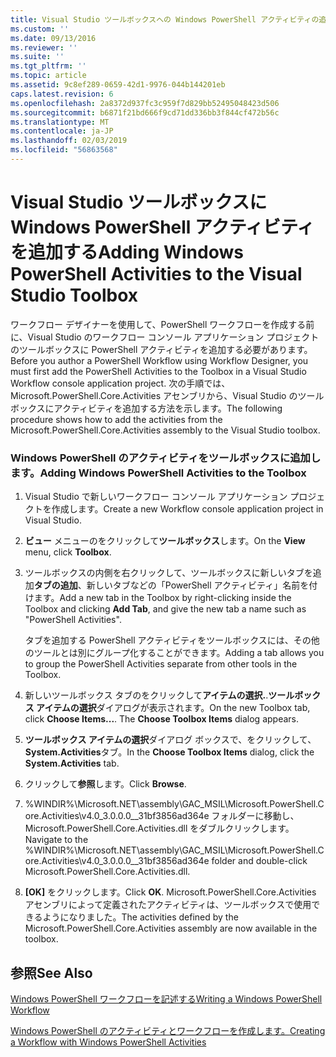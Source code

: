 ```yaml
---
title: Visual Studio ツールボックスへの Windows PowerShell アクティビティの追加 |Microsoft Docs
ms.custom: ''
ms.date: 09/13/2016
ms.reviewer: ''
ms.suite: ''
ms.tgt_pltfrm: ''
ms.topic: article
ms.assetid: 9c8ef289-0659-42d1-9976-044b144201eb
caps.latest.revision: 6
ms.openlocfilehash: 2a8372d937fc3c959f7d829bb52495048423d506
ms.sourcegitcommit: b6871f21bd666f9cd71dd336bb3f844cf472b56c
ms.translationtype: MT
ms.contentlocale: ja-JP
ms.lasthandoff: 02/03/2019
ms.locfileid: "56863568"
---
```

# <a name="adding-windows-powershell-activities-to-the-visual-studio-toolbox"></a><span data-ttu-id="81588-102">Visual Studio ツールボックスに Windows PowerShell アクティビティを追加する</span><span class="sxs-lookup"><span data-stu-id="81588-102">Adding Windows PowerShell Activities to the Visual Studio Toolbox</span></span>

<span data-ttu-id="81588-103">ワークフロー デザイナーを使用して、PowerShell ワークフローを作成する前に、Visual Studio のワークフロー コンソール アプリケーション プロジェクトのツールボックスに PowerShell アクティビティを追加する必要があります。</span><span class="sxs-lookup"><span data-stu-id="81588-103">Before you author a PowerShell Workflow using Workflow Designer, you must first add the PowerShell Activities to the Toolbox in a Visual Studio Workflow console application project.</span></span> <span data-ttu-id="81588-104">次の手順では、Microsoft.PowerShell.Core.Activities アセンブリから、Visual Studio のツールボックスにアクティビティを追加する方法を示します。</span><span class="sxs-lookup"><span data-stu-id="81588-104">The following procedure shows how to add the activities from the Microsoft.PowerShell.Core.Activities assembly to the Visual Studio toolbox.</span></span>

### <a name="adding-windows-powershell-activities-to-the-toolbox"></a><span data-ttu-id="81588-105">Windows PowerShell のアクティビティをツールボックスに追加します。</span><span class="sxs-lookup"><span data-stu-id="81588-105">Adding Windows PowerShell Activities to the Toolbox</span></span>

1. <span data-ttu-id="81588-106">Visual Studio で新しいワークフロー コンソール アプリケーション プロジェクトを作成します。</span><span class="sxs-lookup"><span data-stu-id="81588-106">Create a new Workflow console application project in Visual Studio.</span></span>

2. <span data-ttu-id="81588-107">**ビュー**  メニューのをクリックして**ツールボックス**します。</span><span class="sxs-lookup"><span data-stu-id="81588-107">On the **View** menu, click **Toolbox**.</span></span>

3. <span data-ttu-id="81588-108">ツールボックスの内側を右クリックして、ツールボックスに新しいタブを追加**タブの追加**、新しいタブなどの「PowerShell アクティビティ」名前を付けます。</span><span class="sxs-lookup"><span data-stu-id="81588-108">Add a new tab in the Toolbox by right-clicking inside the Toolbox and clicking **Add Tab**, and give the new tab a name such as "PowerShell Activities".</span></span>

   <span data-ttu-id="81588-109">タブを追加する PowerShell アクティビティをツールボックスには、その他のツールとは別にグループ化することができます。</span><span class="sxs-lookup"><span data-stu-id="81588-109">Adding a tab allows you to group the PowerShell Activities separate from other tools in the Toolbox.</span></span>

4. <span data-ttu-id="81588-110">新しいツールボックス タブのをクリックして**アイテムの選択.**.**ツールボックス アイテムの選択**ダイアログが表示されます。</span><span class="sxs-lookup"><span data-stu-id="81588-110">On the new Toolbox tab, click **Choose Items...**. The **Choose Toolbox Items** dialog appears.</span></span>

5. <span data-ttu-id="81588-111">**ツールボックス アイテムの選択**ダイアログ ボックスで、をクリックして、 **System.Activities**タブ。</span><span class="sxs-lookup"><span data-stu-id="81588-111">In the **Choose Toolbox Items** dialog, click the **System.Activities** tab.</span></span>

6. <span data-ttu-id="81588-112">クリックして**参照**します。</span><span class="sxs-lookup"><span data-stu-id="81588-112">Click **Browse**.</span></span>

7. <span data-ttu-id="81588-113">%WINDIR%\Microsoft.NET\assembly\GAC_MSIL\Microsoft.PowerShell.Core.Activities\v4.0_3.0.0.0__31bf3856ad364e フォルダーに移動し、Microsoft.PowerShell.Core.Activities.dll をダブルクリックします。</span><span class="sxs-lookup"><span data-stu-id="81588-113">Navigate to the %WINDIR%\Microsoft.NET\assembly\GAC_MSIL\Microsoft.PowerShell.Core.Activities\v4.0_3.0.0.0__31bf3856ad364e folder and double-click Microsoft.PowerShell.Core.Activities.dll.</span></span>

8. <span data-ttu-id="81588-114">**[OK]** をクリックします。</span><span class="sxs-lookup"><span data-stu-id="81588-114">Click **OK**.</span></span> <span data-ttu-id="81588-115">Microsoft.PowerShell.Core.Activities アセンブリによって定義されたアクティビティは、ツールボックスで使用できるようになりました。</span><span class="sxs-lookup"><span data-stu-id="81588-115">The activities defined by the Microsoft.PowerShell.Core.Activities assembly are now available in the toolbox.</span></span>

## <a name="see-also"></a><span data-ttu-id="81588-116">参照</span><span class="sxs-lookup"><span data-stu-id="81588-116">See Also</span></span>

[<span data-ttu-id="81588-117">Windows PowerShell ワークフローを記述する</span><span class="sxs-lookup"><span data-stu-id="81588-117">Writing a Windows PowerShell Workflow</span></span>](./writing-a-windows-powershell-workflow.md)

[<span data-ttu-id="81588-118">Windows PowerShell のアクティビティとワークフローを作成します。</span><span class="sxs-lookup"><span data-stu-id="81588-118">Creating a Workflow with Windows PowerShell Activities</span></span>](./creating-a-workflow-with-windows-powershell-activities.md)